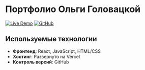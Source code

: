 # Портфолио Ольги Головацкой

[![Live Demo](https://img.shields.io/badge/-Live%20Demo-brightgreen)](https://olyagol.vercel.app) 
[![GitHub](https://img.shields.io/badge/-Source%20Code-blue)](https://github.com/Olga-Gol/portfolio-rus)

## Используемые технологии
- **Фронтенд**: React, JavaScript, HTML/CSS
- **Хостинг**: Развернуто на Vercel
- **Контроль версий**: GitHub
